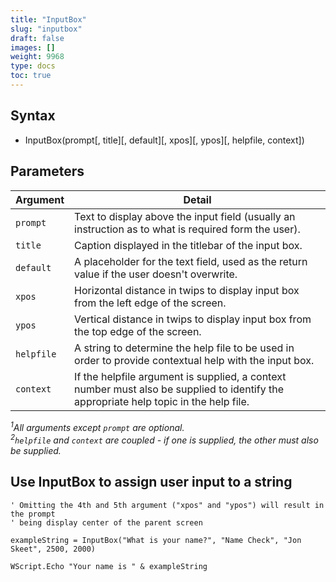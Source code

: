 ```yaml
---
title: "InputBox"
slug: "inputbox"
draft: false
images: []
weight: 9968
type: docs
toc: true
---
```


## Syntax
+ InputBox(prompt[, title][, default][, xpos][, ypos][, helpfile, context])

## Parameters
|Argument|Detail|
|--------|------|
|`prompt`|Text to display above the input field (usually an instruction as to what is required form the user).|
|`title`|Caption displayed in the titlebar of the input box.|
|`default`|A placeholder for the text field, used as the return value if the user doesn't overwrite.|
|`xpos`|Horizontal distance in twips to display input box from the left edge of the screen.|
|`ypos`|Vertical distance in twips to display input box from the top edge of the screen.|
|`helpfile`|A string to determine the help file to be used in order to provide contextual help with the input box.|
|`context`|If the helpfile argument is supplied, a context number must also be supplied to identify the appropriate help topic in the help file.|


_<sup>1</sup>All arguments except `prompt` are optional._  
_<sup>2</sup>`helpfile` and `context` are coupled - if one is supplied, the other must also be supplied._

## Use InputBox to assign user input to a string

<!-- language-all: lang-vb -->

    ' Omitting the 4th and 5th argument ("xpos" and "ypos") will result in the prompt
    ' being display center of the parent screen

    exampleString = InputBox("What is your name?", "Name Check", "Jon Skeet", 2500, 2000)

    WScript.Echo "Your name is " & exampleString


